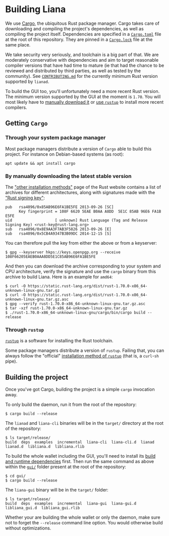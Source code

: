 # Building Liana

We use [Cargo](https://doc.rust-lang.org/stable/cargo/), the ubiquitous Rust package manager.
Cargo takes care of downloading and compiling the project's dependencies, as well as compiling the
project itself. Dependencies are specified in a [`Cargo.toml`](../Cargo.toml) file at the root of
this repository. They are pinned in a [`Cargo.lock`](../Cargo.lock) file at the same place.

We take security very seriously, and toolchain is a big part of that. We are moderately conservative
with dependencies and aim to target reasonable compiler versions that have had time to mature (ie
that had the chance to be reviewed and distributed by third parties, as well as tested by the
community).  See [`CONTRIBUTING.md`](../CONTRIBUTING.md) for the currently minimum Rust version
supported by `lianad`.

To build the GUI too, you'll unfortunately need a more recent Rust version. The minimum version
supported by the GUI at the moment is `1.70`. You will most likely have to [manually download
it](#by-manually-downloading-the-latest-stable-version) or [use `rustup`](#through-rustup) to
install more recent compilers.


## Getting `Cargo`

### Through your system package manager

Most package managers distribute a version of `Cargo` able to build this project. For instance on
Debian-based systems (as root):
```
apt update && apt install cargo
```

### By manually downloading the latest stable version

The ["other installation
methods"](https://forge.rust-lang.org/infra/other-installation-methods.html#standalone-installers)
page of the Rust website contains a list of archives for different architectures, along with
signatures made with the ["Rust signing key"](https://static.rust-lang.org/rust-key.gpg.ascii):
```
pub   rsa4096/0x85AB96E6FA1BE5FE 2013-09-26 [SC]
      Key fingerprint = 108F 6620 5EAE B0AA A8DD  5E1C 85AB 96E6 FA1B E5FE
uid                   [ unknown] Rust Language (Tag and Release Signing Key) <rust-key@rust-lang.org>
sub   rsa4096/0x8E9AA3F7AB3F5826 2013-09-26 [E]
sub   rsa4096/0x5CB4A9347B3B09DC 2014-12-15 [S]
```

You can therefore pull the key from either the above or from a keyserver:
```
$ gpg --keyserver hkps://keys.openpgp.org --receive 108F66205EAEB0AAA8DD5E1C85AB96E6FA1BE5FE
```

And then you can download the archive corresponding to your system and CPU architecture, verify the
signature and use the `cargo` binary from this archive to build Liana. Here is an example for
`amd64`:
```
$ curl -O https://static.rust-lang.org/dist/rust-1.70.0-x86_64-unknown-linux-gnu.tar.gz
$ curl -O https://static.rust-lang.org/dist/rust-1.70.0-x86_64-unknown-linux-gnu.tar.gz.asc
$ gpg --verify rust-1.70.0-x86_64-unknown-linux-gnu.tar.gz.asc
$ tar -xzf rust-1.70.0-x86_64-unknown-linux-gnu.tar.gz
$ ./rust-1.70.0-x86_64-unknown-linux-gnu/cargo/bin/cargo build --release
```

### Through `rustup`

[`rustup`](https://rust-lang.github.io/rustup/) is a software for installing the Rust toolchain.

Some package managers distribute a version of `rustup`. Failing that, you can always follow the
"official" [installation method of `rustup`](https://www.rust-lang.org/tools/install) (that is, a
`curl`-`sh` pipe).


## Building the project

Once you've got Cargo, building the project is a simple `cargo` invocation away.

To only build the daemon, run it from the root of the repository:
```
$ cargo build --release
```
The `lianad` and `liana-cli` binaries will be in the `target/` directory at the root of the
repository:
```
$ ls target/release/
build  deps  examples  incremental  liana-cli  liana-cli.d  lianad  lianad.d  libliana.d  libliana.rlib
```

To build the whole wallet including the GUI, you'll need to install its [build and runtime
dependencies](https://github.com/wizardsardine/liana/tree/master/gui#dependencies) first. Then run
the same command as above within the [`gui/`](../gui/) folder present at the root of the repository:
```
$ cd gui/
$ cargo build --release
```
The `liana-gui` binary will be in the `target/` folder:
```
$ ls target/release/
build  deps  examples  incremental  liana-gui  liana-gui.d  libliana_gui.d  libliana_gui.rlib
```

Whether your are building the whole wallet or only the daemon, make sure not to forget the
`--release` command line option. You would otherwise build without optimizations.
